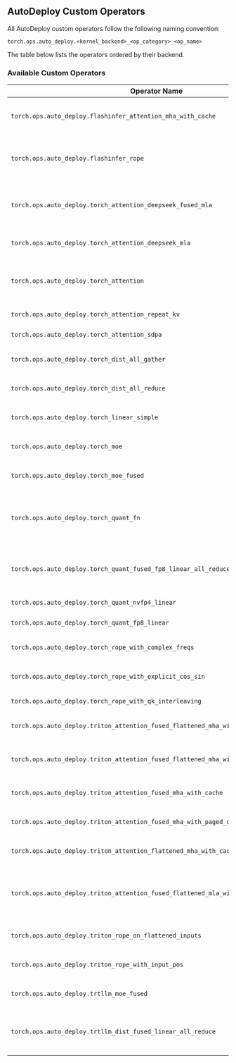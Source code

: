 ## AutoDeploy Custom Operators

All AutoDeploy custom operators follow the following naming convention:

`torch.ops.auto_deploy.<kernel_backend>_<op_category>_<op_name>`

The table below lists the operators ordered by their backend.

### Available Custom Operators

| Operator Name | Description |
|--------------|-------------|
| `torch.ops.auto_deploy.flashinfer_attention_mha_with_cache` | FlashInfer attention with KV cache support |
| `torch.ops.auto_deploy.flashinfer_rope` | FlashInfer RoPE (Rotary Position Embedding) implementation |
| `torch.ops.auto_deploy.torch_attention_deepseek_fused_mla` | DeepSeek fused MLA (Multi-head Linear Attention) |
| `torch.ops.auto_deploy.torch_attention_deepseek_mla` | DeepSeek MLA implementation |
| `torch.ops.auto_deploy.torch_attention` | Grouped SDPA implementation with `bsnd` and `bnsd` layout supported |
| `torch.ops.auto_deploy.torch_attention_repeat_kv` | KV repetition for attention |
| `torch.ops.auto_deploy.torch_attention_sdpa` | Standard SDPA implementation |
| `torch.ops.auto_deploy.torch_dist_all_gather` | Distributed all-gather operation |
| `torch.ops.auto_deploy.torch_dist_all_reduce` | Distributed all-reduce operation |
| `torch.ops.auto_deploy.torch_linear_simple` | Simple linear layer implementation |
| `torch.ops.auto_deploy.torch_moe` | Mixture of Experts implementation |
| `torch.ops.auto_deploy.torch_moe_fused` | Fused Mixture of Experts implementation |
| `torch.ops.auto_deploy.torch_quant_fn` | Generic quantization function that scales, rounds, and clamps input values |
| `torch.ops.auto_deploy.torch_quant_fused_fp8_linear_all_reduce` | Fused FP8 linear layer followed by all-reduce operation |
| `torch.ops.auto_deploy.torch_quant_nvfp4_linear` | FP4 quantized linear layer |
| `torch.ops.auto_deploy.torch_quant_fp8_linear` | FP8 quantized linear layer |
| `torch.ops.auto_deploy.torch_rope_with_complex_freqs` | RoPE with complex frequencies |
| `torch.ops.auto_deploy.torch_rope_with_explicit_cos_sin` | RoPE with explicit cosine/sine |
| `torch.ops.auto_deploy.torch_rope_with_qk_interleaving` | RoPE with QK interleaving |
| `torch.ops.auto_deploy.triton_attention_fused_flattened_mha_with_cache` | Triton fused flattened MHA with cache |
| `torch.ops.auto_deploy.triton_attention_fused_flattened_mha_with_cache_rope_fusion` | Triton fused flattened MHA with cache and RoPE fusion |
| `torch.ops.auto_deploy.triton_attention_fused_mha_with_cache` | Triton fused MHA with cache |
| `torch.ops.auto_deploy.triton_attention_fused_mha_with_paged_cache` | Triton fused MHA with paged cache |
| `torch.ops.auto_deploy.triton_attention_flattened_mha_with_cache` | Triton flattened MHA with cache |
| `torch.ops.auto_deploy.triton_attention_fused_flattened_mla_with_cache` | Triton fused flattened Multi-head Latent Attention with cache support |
| `torch.ops.auto_deploy.triton_rope_on_flattened_inputs` | Triton RoPE on flattened inputs |
| `torch.ops.auto_deploy.triton_rope_with_input_pos` | Triton RoPE with input positions |
| `torch.ops.auto_deploy.trtllm_moe_fused` | TensorRT LLM fused MoE implementation |
| `torch.ops.auto_deploy.trtllm_dist_fused_linear_all_reduce` | TensorRT LLM fused linear layer followed by all-reduce operation |
